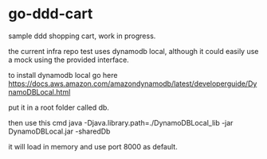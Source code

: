 # go-ddd-cart
sample ddd shopping cart, work in progress.

the current  infra repo test uses dynamodb local, although it could easily use a mock using the provided interface.

to install dynamodb local go here https://docs.aws.amazon.com/amazondynamodb/latest/developerguide/DynamoDBLocal.html

put it in a root folder called db.

then use this cmd java -Djava.library.path=./DynamoDBLocal_lib -jar DynamoDBLocal.jar -sharedDb

it will load in memory and use port 8000 as default.
